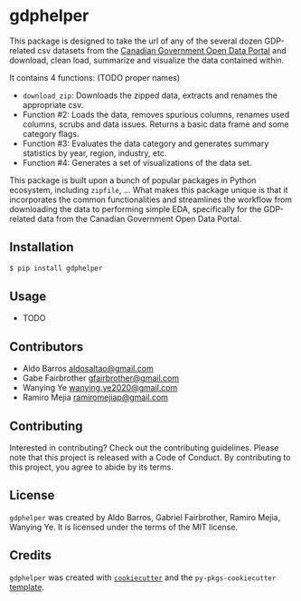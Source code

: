 # gdphelper

This package is designed to take the url of any of the several dozen GDP-related csv datasets from the [Canadian Government Open Data Portal](https://open.canada.ca/en/open-data) and download, clean load, summarize and visualize the data contained within.  

It contains 4 functions:
(TODO proper names)

- `download_zip`: Downloads the zipped data, extracts and renames the appropriate csv.  
- Function #2: Loads the data, removes spurious columns, renames used columns, scrubs and data issues. Returns a basic data frame and some category flags.
- Function #3: Evaluates the data category and generates summary statistics by year, region, industry, etc.  
- Function #4: Generates a set of visualizations of the data set.

This package is built upon a bunch of popular packages in Python ecosystem, including
`zipfile`, ... What makes this package unique is that it incorporates the common functionalities and streamlines the workflow from downloading the data to performing simple EDA, specifically for the GDP-related data from the Canadian Government Open Data Portal.

## Installation

```bash
$ pip install gdphelper
```

## Usage

- TODO

## Contributors

- Aldo Barros          aldosaltao@gmail.com
- Gabe Fairbrother     gfairbrother@gmail.com
- Wanying Ye           wanying.ye2020@gmail.com
- Ramiro Mejia         ramiromejiap@gmail.com

## Contributing

Interested in contributing? Check out the contributing guidelines. Please note that this project is released with a Code of Conduct. By contributing to this project, you agree to abide by its terms.

## License

`gdphelper` was created by Aldo Barros, Gabriel Fairbrother, Ramiro Mejia, Wanying Ye. It is licensed under the terms of the MIT license.

## Credits

`gdphelper` was created with [`cookiecutter`](https://cookiecutter.readthedocs.io/en/latest/) and the `py-pkgs-cookiecutter` [template](https://github.com/py-pkgs/py-pkgs-cookiecutter).
